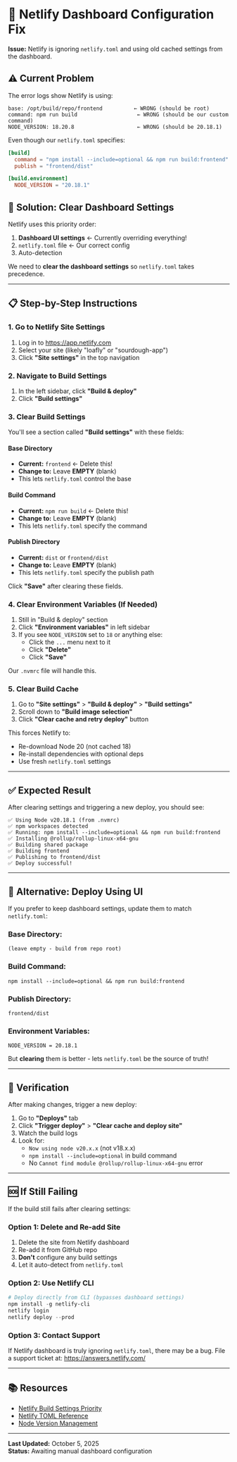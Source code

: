 # 🔧 Netlify Dashboard Configuration Fix

**Issue:** Netlify is ignoring `netlify.toml` and using old cached settings from the dashboard.

## ⚠️ Current Problem

The error logs show Netlify is using:
```
base: /opt/build/repo/frontend          ← WRONG (should be root)
command: npm run build                   ← WRONG (should be our custom command)
NODE_VERSION: 18.20.8                    ← WRONG (should be 20.18.1)
```

Even though our `netlify.toml` specifies:
```toml
[build]
  command = "npm install --include=optional && npm run build:frontend"
  publish = "frontend/dist"

[build.environment]
  NODE_VERSION = "20.18.1"
```

## 🎯 Solution: Clear Dashboard Settings

Netlify uses this priority order:
1. **Dashboard UI settings** ← Currently overriding everything!
2. `netlify.toml` file ← Our correct config
3. Auto-detection

We need to **clear the dashboard settings** so `netlify.toml` takes precedence.

---

## 📋 Step-by-Step Instructions

### 1. Go to Netlify Site Settings

1. Log in to https://app.netlify.com
2. Select your site (likely "loafly" or "sourdough-app")
3. Click **"Site settings"** in the top navigation

### 2. Navigate to Build Settings

1. In the left sidebar, click **"Build & deploy"**
2. Click **"Build settings"**

### 3. Clear Build Settings

You'll see a section called **"Build settings"** with these fields:

#### Base Directory
- **Current:** `frontend` ← Delete this!
- **Change to:** Leave **EMPTY** (blank)
- This lets `netlify.toml` control the base

#### Build Command
- **Current:** `npm run build` ← Delete this!
- **Change to:** Leave **EMPTY** (blank)
- This lets `netlify.toml` specify the command

#### Publish Directory
- **Current:** `dist` or `frontend/dist`
- **Change to:** Leave **EMPTY** (blank)
- This lets `netlify.toml` specify the publish path

Click **"Save"** after clearing these fields.

### 4. Clear Environment Variables (If Needed)

1. Still in "Build & deploy" section
2. Click **"Environment variables"** in left sidebar
3. If you see `NODE_VERSION` set to `18` or anything else:
   - Click the `...` menu next to it
   - Click **"Delete"**
   - Click **"Save"**

Our `.nvmrc` file will handle this.

### 5. Clear Build Cache

1. Go to **"Site settings"** > **"Build & deploy"** > **"Build settings"**
2. Scroll down to **"Build image selection"**
3. Click **"Clear cache and retry deploy"** button

This forces Netlify to:
- Re-download Node 20 (not cached 18)
- Re-install dependencies with optional deps
- Use fresh `netlify.toml` settings

---

## ✅ Expected Result

After clearing settings and triggering a new deploy, you should see:

```
✅ Using Node v20.18.1 (from .nvmrc)
✅ npm workspaces detected
✅ Running: npm install --include=optional && npm run build:frontend
✅ Installing @rollup/rollup-linux-x64-gnu
✅ Building shared package
✅ Building frontend
✅ Publishing to frontend/dist
✅ Deploy successful!
```

---

## 🚀 Alternative: Deploy Using UI

If you prefer to keep dashboard settings, update them to match `netlify.toml`:

### Base Directory:
```
(leave empty - build from repo root)
```

### Build Command:
```
npm install --include=optional && npm run build:frontend
```

### Publish Directory:
```
frontend/dist
```

### Environment Variables:
```
NODE_VERSION = 20.18.1
```

But **clearing** them is better - lets `netlify.toml` be the source of truth!

---

## 📝 Verification

After making changes, trigger a new deploy:

1. Go to **"Deploys"** tab
2. Click **"Trigger deploy"** > **"Clear cache and deploy site"**
3. Watch the build logs
4. Look for:
   - `Now using node v20.x.x` (not v18.x.x)
   - `npm install --include=optional` in build command
   - No `Cannot find module @rollup/rollup-linux-x64-gnu` error

---

## 🆘 If Still Failing

If the build still fails after clearing settings:

### Option 1: Delete and Re-add Site
1. Delete the site from Netlify dashboard
2. Re-add it from GitHub repo
3. **Don't** configure any build settings
4. Let it auto-detect from `netlify.toml`

### Option 2: Use Netlify CLI
```powershell
# Deploy directly from CLI (bypasses dashboard settings)
npm install -g netlify-cli
netlify login
netlify deploy --prod
```

### Option 3: Contact Support
If Netlify dashboard is truly ignoring `netlify.toml`, there may be a bug.
File a support ticket at: https://answers.netlify.com/

---

## 📚 Resources

- [Netlify Build Settings Priority](https://docs.netlify.com/configure-builds/file-based-configuration/#precedence)
- [Netlify TOML Reference](https://docs.netlify.com/configure-builds/file-based-configuration/)
- [Node Version Management](https://docs.netlify.com/configure-builds/manage-dependencies/#node-js-and-javascript)

---

**Last Updated:** October 5, 2025  
**Status:** Awaiting manual dashboard configuration
